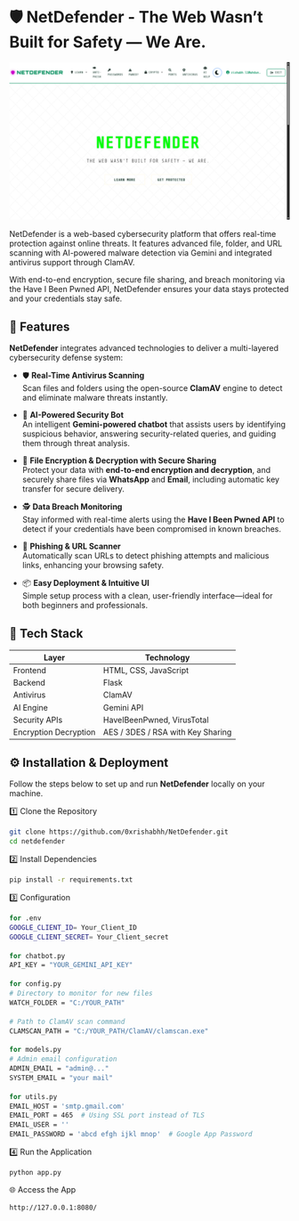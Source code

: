 # 🛡️ NetDefender - **The Web Wasn’t Built for Safety — We Are.**

![Dashboard Screenshot](./Images/Dashboard.png)

NetDefender is a web-based cybersecurity platform that offers real-time protection against online threats. It features advanced file, folder, and URL scanning with AI-powered malware detection via Gemini and integrated antivirus support through ClamAV.

With end-to-end encryption, secure file sharing, and breach monitoring via the Have I Been Pwned API, NetDefender ensures your data stays protected and your credentials stay safe.
## 🚀 Features

**NetDefender** integrates advanced technologies to deliver a multi-layered cybersecurity defense system:

- 🛡 **Real-Time Antivirus Scanning**  
  Scan files and folders using the open-source **ClamAV** engine to detect and eliminate malware threats instantly.

- 🤖 **AI-Powered Security Bot**  
  An intelligent **Gemini-powered chatbot** that assists users by identifying suspicious behavior, answering security-related queries, and guiding them through threat analysis.

- 🔐 **File Encryption & Decryption with Secure Sharing**  
  Protect your data with **end-to-end encryption and decryption**, and securely share files via **WhatsApp** and **Email**, including automatic key transfer for secure delivery.

- 🕵️ **Data Breach Monitoring**  
  Stay informed with real-time alerts using the **Have I Been Pwned API** to detect if your credentials have been compromised in known breaches.

- 🔗 **Phishing & URL Scanner**  
  Automatically scan URLs to detect phishing attempts and malicious links, enhancing your browsing safety.

- 📦 **Easy Deployment & Intuitive UI**  
  Simple setup process with a clean, user-friendly interface—ideal for both beginners and professionals.

## 🧰 Tech Stack

| Layer        | Technology                         |
|--------------|------------------------------------|
| Frontend     | HTML, CSS, JavaScript              |
| Backend      | Flask                              |
| Antivirus    | ClamAV                             |
| AI Engine    | Gemini API                         |
| Security APIs| HaveIBeenPwned, VirusTotal         |
| Encryption Decryption   | AES / 3DES / RSA with Key Sharing|

## ⚙️ Installation & Deployment

Follow the steps below to set up and run **NetDefender** locally on your machine.

 1️⃣ Clone the Repository
```bash
git clone https://github.com/0xrishabhh/NetDefender.git
cd netdefender
```
2️⃣ Install Dependencies
```bash
pip install -r requirements.txt
```
3️⃣ Configuration 

```bash
for .env
GOOGLE_CLIENT_ID= Your_Client_ID
GOOGLE_CLIENT_SECRET= Your_Client_secret

for chatbot.py
API_KEY = "YOUR_GEMINI_API_KEY"

for config.py
# Directory to monitor for new files
WATCH_FOLDER = "C:/YOUR_PATH"

# Path to ClamAV scan command
CLAMSCAN_PATH = "C:/YOUR_PATH/ClamAV/clamscan.exe"

for models.py
# Admin email configuration
ADMIN_EMAIL = "admin@..."
SYSTEM_EMAIL = "your mail"

for utils.py
EMAIL_HOST = 'smtp.gmail.com'
EMAIL_PORT = 465  # Using SSL port instead of TLS
EMAIL_USER = ''
EMAIL_PASSWORD = 'abcd efgh ijkl mnop'  # Google App Password
```
4️⃣ Run the Application
```bash
python app.py
```
🌐 Access the App
```
http://127.0.0.1:8080/
```
